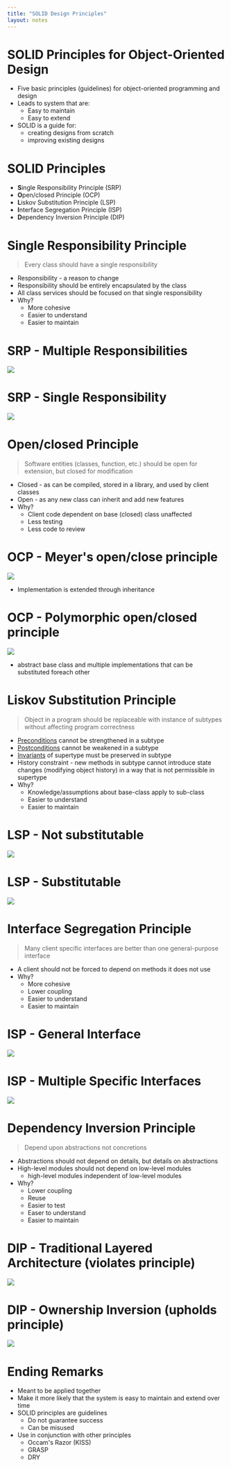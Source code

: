 ```yaml
---
title: "SOLID Design Principles"
layout: notes
---
```


# SOLID Principles for Object-Oriented Design
* Five basic principles (guidelines) for object-oriented programming and design
* Leads to system that are:
	* Easy to maintain
	* Easy to extend
* SOLID is a guide for:
	* creating designs from scratch
	* improving existing designs

# SOLID Principles
* **S**ingle Responsibility Principle (SRP)
* **O**pen/closed Principle (OCP)
* **L**iskov Substitution Principle (LSP)
* **I**nterface Segregation Principle (ISP)
* **D**ependency Inversion Principle (DIP)

# Single Responsibility Principle
> Every class should have a single responsibility

* Responsibility - a reason to change
* Responsibility should be entirely encapsulated by the class
* All class services should be focused on that single responsibility
* Why?
	* More cohesive
	* Easier to understand
	* Easier to maintain

# SRP - Multiple Responsibilities
![](https://yuml.me/diagram/class/[spaceship|%20+name%20:%20string|%20+takeoff%28%29;+fly%28%29;+land%28%29;+approve_landing%28%29])

# SRP - Single Responsibility
![](https://yuml.me/diagram/class/[spaceship|%20+name%20:%20string|%20+takeoff%28%29;+fly%28%29;+land%28%29;],%20[spaceport|%20|%20+approve_landing%28:spaceship%29;],%20[spaceport]-.-%3E[spaceship])

# Open/closed Principle
> Software entities (classes, function, etc.) should be open for extension, but closed for modification

* Closed - as can be compiled, stored in a library, and used by client classes
* Open - as any new class can inherit and add new features
* Why?
 	* Client code dependent on base (closed) class unaffected
	* Less testing
	* Less code to review

# OCP - Meyer's open/close principle
![](https://yuml.me/diagram/class/[parser||+parse%28%29;]^-[new_parser||+parse%28%29;])

* Implementation is extended through inheritance


# OCP - Polymorphic open/closed principle
![](https://yuml.me/diagram/class/[&laquo;abstract&raquo;%20parser||+parse%28%29;],%20[&laquo;abstract&raquo;%20parser]^-[parser_impl||+parse%28%29;],%20[&laquo;abstract&raquo;%20parser]^-[new_parser_impl||+parse%28%29;])

* abstract base class and multiple implementations that can be substituted foreach other


# Liskov Substitution Principle
> Object in a program should be replaceable with instance of subtypes without affecting program correctness

* [Preconditions](https://en.wikipedia.org/wiki/Precondition) cannot be strengthened in a subtype
* [Postconditions](https://en.wikipedia.org/wiki/Postcondition) cannot be weakened in a subtype
* [Invariants](https://en.wikipedia.org/wiki/Class_invariant) of supertype must be preserved in subtype
* History constraint - new methods in subtype cannot introduce state changes (modifying object history) in a way that is not permissible in supertype
* Why?
	* Knowledge/assumptions about base-class apply to sub-class
	* Easier to understand
	* Easier to maintain

# LSP - Not substitutable
![](https://yuml.me/diagram/class/[immutable_point|-x%20:%20int;%20-y%20:%20int|%20+get_x%28%29%20:%20int;%20+get_y%28%29%20:%20int;]^-[mutable_point||+set_x%28%29;%20+set_y%28%29;])

# LSP - Substitutable
![](https://yuml.me/diagram/class/[immutable_point|%20-x%20:%20int;%20-y%20:%20int|%20+get_x%28%29%20:%20int;%20+get_y%28%29%20:%20int]^-[fixed_circle|%20+radius%20:%20int|%20])

# Interface Segregation Principle
> Many client specific interfaces are better than one general-purpose interface

* A client should not be forced to depend on methods it does not use
* Why?
	* More cohesive
	* Lower coupling
	* Easier to understand
	* Easier to maintain

# ISP - General Interface
![](https://yuml.me/diagram/plain/class/[xerox_job||+print%28%29;+staple%28%29;])

# ISP - Multiple Specific Interfaces
![](https://yuml.me/diagram/plain/class/[xerox_print_job||+print%28%29;],%20[xerox_staple_job||+staple%28%29;])

# Dependency Inversion Principle
> Depend upon abstractions not concretions

* Abstractions should not depend on details, but details on abstractions
* High-level modules should not depend on low-level modules
	* high-level modules independent of low-level modules
* Why?
	* Lower coupling
	* Reuse
	* Easier to test
	* Easer to understand
	* Easier to maintain

# DIP - Traditional Layered Architecture (violates principle)
![](https://yuml.me/diagram/class/[Policy%20Layer]-.-%3E[Mechanism%20Layer])

# DIP - Ownership Inversion (upholds principle)
![](https://yuml.me/diagram/plain/class/[Policy%20Layer]-.-%3E[&laquo;interface&raquo;%20Policy%20Service%20Interface],%20[&laquo;interface&raquo;%20Policy%20Service%20Interface]^-[Mechanism%20Layer])

# Ending Remarks
* Meant to be applied together
* Make it more likely that the system is easy to maintain and extend over time
* SOLID principles are guidelines
	* Do not guarantee success
	* Can be misused
* Use in conjunction with other principles
	* Occam's Razor (KISS)
	* GRASP
	* DRY
